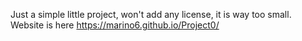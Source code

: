 Just a simple little project, won't add any license, it is way too small.
Website is here https://marino6.github.io/Project0/
